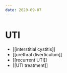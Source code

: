 ```yaml
---
date: 2020-09-07
---
```


# UTI

- [[interstitial cystitis]]
- [[urethral diverticulum]]
- [[recurrent UTI]]
- [[UTI treatment]]
